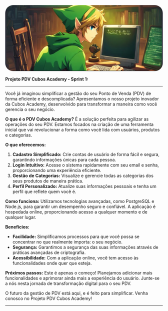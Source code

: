 <img src="image.png" style="border-radius: 25px">

**Projeto PDV Cubos Academy - Sprint 1:**

---
Você já imaginou simplificar a gestão do seu Ponto de Venda (PDV) de forma eficiente e descomplicada? Apresentamos o nosso projeto inovador da Cubos Academy, desenvolvido para transformar a maneira como você gerencia o seu negócio.

**O que é o PDV Cubos Academy?**
É a solução perfeita para agilizar as operações do seu PDV. Estamos focados na criação de uma ferramenta inicial que vai revolucionar a forma como você lida com usuários, produtos e categorias.

**O que oferecemos:**
1. **Cadastro Simplificado:** Crie contas de usuário de forma fácil e segura, garantindo informações únicas para cada pessoa.
2. **Login Intuitivo:** Acesse o sistema rapidamente com seu email e senha, proporcionando uma experiência eficiente.
3. **Gestão de Categorias:** Visualize e gerencie todas as categorias dos seus produtos de maneira prática.
4. **Perfil Personalizado:** Atualize suas informações pessoais e tenha um perfil que reflete quem você é.

**Como funciona:**
Utilizamos tecnologias avançadas, como PostgreSQL e Node.js, para garantir um desempenho seguro e confiável. A aplicação é hospedada online, proporcionando acesso a qualquer momento e de qualquer lugar.

**Benefícios:**
- **Facilidade:** Simplificamos processos para que você possa se concentrar no que realmente importa: o seu negócio.
- **Segurança:** Garantimos a segurança das suas informações através de práticas avançadas de criptografia.
- **Acessibilidade:** Com a aplicação online, você tem acesso às funcionalidades onde quer que esteja.

**Próximos passos:**
Este é apenas o começo! Planejamos adicionar mais funcionalidades e aprimorar ainda mais a experiência do usuário. Junte-se a nós nesta jornada de transformação digital para o seu PDV.

O futuro da gestão de PDV está aqui, e é feito para simplificar. Venha conosco no Projeto PDV Cubos Academy!

---